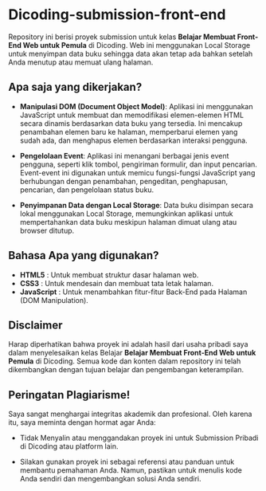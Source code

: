 
# Dicoding-submission-front-end

Repository ini berisi proyek submission untuk kelas **Belajar Membuat Front-End Web untuk Pemula** di Dicoding. Web ini menggunakan Local Storage untuk menyimpan data buku sehingga data akan tetap ada bahkan setelah Anda menutup atau memuat ulang halaman.


## Apa saja yang dikerjakan?

- **Manipulasi DOM (Document Object Model)**: Aplikasi ini menggunakan JavaScript untuk membuat dan memodifikasi elemen-elemen HTML secara dinamis berdasarkan data buku yang tersedia. Ini mencakup penambahan elemen baru ke halaman, memperbarui elemen yang sudah ada, dan menghapus elemen berdasarkan interaksi pengguna.

- **Pengelolaan Event**: Aplikasi ini menangani berbagai jenis event pengguna, seperti klik tombol, pengiriman formulir, dan input pencarian. Event-event ini digunakan untuk memicu fungsi-fungsi JavaScript yang berhubungan dengan penambahan, pengeditan, penghapusan, pencarian, dan pengelolaan status buku.

- **Penyimpanan Data dengan Local Storage**: Data buku disimpan secara lokal menggunakan Local Storage, memungkinkan aplikasi untuk mempertahankan data buku meskipun halaman dimuat ulang atau browser ditutup.



## Bahasa Apa yang digunakan?

- **HTML5** : Untuk membuat struktur dasar halaman web.
- **CSS3** : Untuk mendesain dan membuat tata letak halaman.
- **JavaScript** : Untuk menambahkan fitur-fitur Back-End pada Halaman (DOM Manipulation).


## Disclaimer
Harap diperhatikan bahwa proyek ini adalah hasil dari usaha pribadi saya dalam menyelesaikan kelas Belajar **Belajar Membuat Front-End Web untuk Pemula** di Dicoding. Semua kode dan konten dalam repository ini telah dikembangkan dengan tujuan belajar dan pengembangan keterampilan.
## **Peringatan Plagiarisme!**
Saya sangat menghargai integritas akademik dan profesional. Oleh karena itu, saya meminta dengan hormat agar Anda:

- Tidak Menyalin atau menggandakan proyek ini untuk Submission Pribadi di Dicoding atau platform lain.

- Silakan gunakan proyek ini sebagai referensi atau panduan untuk membantu pemahaman Anda. Namun, pastikan untuk menulis kode Anda sendiri dan mengembangkan solusi Anda sendiri.